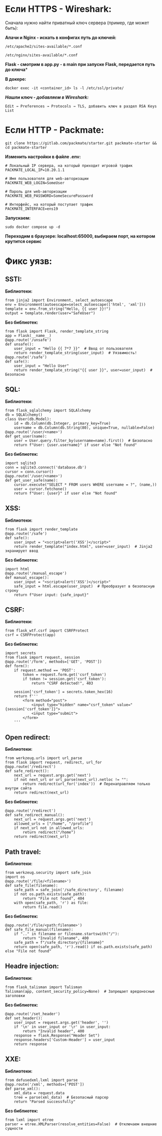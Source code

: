 # Если HTTPS - Wireshark:

Сначала нужно найти приватный ключ сервера (пример, где может быть):

**Апачи и Nginx - искать в конфигах путь до ключей:**

```
/etc/apache2/sites-available/*.conf

/etc/nginx/sites-available/*.conf
```

**Flask - смотрим в app.py - в main при запуске Flask, передается путь до ключа***

**В докере:**

```
docker exec -it <container_id> ls -l /etc/ssl/private/
```

***Нашли ключ - добавляем в Wireshark:***

```
Edit → Preferences → Protocols → TLS, добавить ключ в раздел RSA Keys List
```

# Если HTTP - Packmate:

```
git clone https://gitlab.com/packmate/starter.git packmate-starter && cd packmate-starter
```

**Изменить настройки в файле .env:**

```
# Локальный IP сервера, на который приходит игровой трафик
PACKMATE_LOCAL_IP=10.20.1.1

# Имя пользователя для web-авторизации
PACKMATE_WEB_LOGIN=SomeUser

# Пароль для web-авторизации
PACKMATE_WEB_PASSWORD=SomeSecurePassword

# Интерфейс, на который поступает трафик
PACKMATE_INTERFACE=ens19
```

**Запускаем:**

```
sudo docker compose up -d
```

**Переходим в браузере: localhost:65000, выбираем порт, на котором крутится сервис**

# Фикс уязв:

## SSTI:

**Библиотеки:**

```
from jinja2 import Environment, select_autoescape
env = Environment(autoescape=select_autoescape(['html', 'xml']))
template = env.from_string("Hello, {{ user }}!")
output = template.render(user="SafeUser")
```

**Без библиотек:**

```
from flask import Flask, render_template_string
app = Flask(__name__)
@app.route('/unsafe')
def unsafe():
    user_input = "Hello {{ 7*7 }}"  # Ввод от пользователя
    return render_template_string(user_input)  # Уязвимость!
@app.route('/safe')
def safe():
    user_input = "Hello User"
    return render_template_string("{{ user }}", user=user_input)  # Безопасно
```

## SQL:

**Библиотеки:**

```
from flask_sqlalchemy import SQLAlchemy
db = SQLAlchemy()
class User(db.Model):
    id = db.Column(db.Integer, primary_key=True)
    username = db.Column(db.String(80), unique=True, nullable=False)
@app.route('/user/<name>')
def get_user(name):
    user = User.query.filter_by(username=name).first()  # Безопасно
    return f"User: {user.username}" if user else "Not found"
```

**Без библиотек:**

```
import sqlite3
conn = sqlite3.connect('database.db')
cursor = conn.cursor()
@app.route('/user/<name>')
def get_user_safe(name):
    cursor.execute("SELECT * FROM users WHERE username = ?", (name,))
    user = cursor.fetchone()
    return f"User: {user}" if user else "Not found"
```

## XSS:

**Библиотеки:**

```
from flask import render_template
@app.route('/safe')
def safe():
    user_input = "<script>alert('XSS')</script>"
    return render_template("index.html", user=user_input)  # Jinja2 экранирует ввод
```

**Без библиотек:**

```
import html
@app.route('/manual_escape')
def manual_escape():
    user_input = "<script>alert('XSS')</script>"
    safe_input = html.escape(user_input)  # Преобразует в безопасную строку
    return f"User input: {safe_input}"
```

## CSRF:

**Библиотеки:**

```
from flask_wtf.csrf import CSRFProtect
csrf = CSRFProtect(app)
```

**Без библиотек:**

```
import secrets
from flask import request, session
@app.route('/form', methods=['GET', 'POST'])
def form():
    if request.method == 'POST':
        token = request.form.get('csrf_token')
        if token != session.get('csrf_token'):
            return "CSRF detected!", 403

    session['csrf_token'] = secrets.token_hex(16)
    return f'''
        <form method="post">
            <input type="hidden" name="csrf_token" value="{session['csrf_token']}">
            <input type="submit">
        </form>
    '''
```

## Open redirect:

**Библиотеки:**

```
from werkzeug.urls import url_parse
from flask import request, redirect, url_for
@app.route('/redirect')
def safe_redirect():
    next_url = request.args.get('next')
    if not next_url or url_parse(next_url).netloc != "":
        return redirect(url_for('index'))  # Перенаправляем только внутри сайта
    return redirect(next_url)
```

**Без библиотек:**

```
@app.route('/redirect')
def safe_redirect_manual():
    next_url = request.args.get('next')
    allowed_urls = ["/home", "/profile"]
    if next_url not in allowed_urls:
        return redirect("/home")
    return redirect(next_url)
```

## Path travel:

**Библиотеки:**

```
from werkzeug.security import safe_join
import os
@app.route('/file/<filename>')
def safe_file(filename):
    safe_path = safe_join('/safe_directory', filename)
    if not os.path.exists(safe_path):
        return "File not found", 404
    with open(safe_path, 'r') as file:
        return file.read()
```

**Без библиотек:**

```
@app.route('/file/<path:filename>')
def safe_file_manual(filename):
    if ".." in filename or filename.startswith("/"):
        return "Invalid filename", 400
    safe_path = f"/safe_directory/{filename}"
    return open(safe_path, 'r').read() if os.path.exists(safe_path) else "File not found"
```

## Headre injection:

**Библиотеки:**

```
from flask_talisman import Talisman
Talisman(app, content_security_policy=None)  # Запрещает вредоносные заголовки
```

**Без библиотек:**

```
@app.route('/set_header')
def set_header():
    user_input = request.args.get('header', '')
    if '\n' in user_input or '\r' in user_input:
        return "Invalid header", 400
    response = flask.Response("Header Set")
    response.headers['Custom-Header'] = user_input
    return response
```

## XXE:

**Библиотеки:**

```
from defusedxml.lxml import parse
@app.route('/xml', methods=['POST'])
def parse_xml():
    xml_data = request.data
    tree = parse(xml_data)  # Безопасный парсер
    return "Parsed successfully"
```

**Без библиотек:**

```
from lxml import etree
parser = etree.XMLParser(resolve_entities=False)  # Отключаем внешние сущности
```
